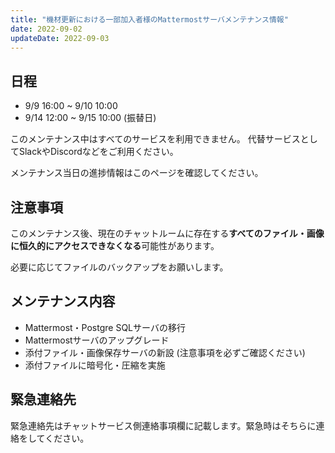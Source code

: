 ```yaml
---
title: "機材更新における一部加入者様のMattermostサーバメンテナンス情報"
date: 2022-09-02
updateDate: 2022-09-03
---
```


## 日程

- 9/9 16:00 ~ 9/10 10:00
- 9/14 12:00 ~ 9/15 10:00 (振替日)

このメンテナンス中はすべてのサービスを利用できません。
代替サービスとしてSlackやDiscordなどをご利用ください。

メンテナンス当日の進捗情報はこのページを確認してください。

## 注意事項

このメンテナンス後、現在のチャットルームに存在する**すべてのファイル・画像に恒久的にアクセスできなくなる**可能性があります。

必要に応じてファイルのバックアップをお願いします。

## メンテナンス内容

- Mattermost・Postgre SQLサーバの移行
- Mattermostサーバのアップグレード
- 添付ファイル・画像保存サーバの新設 (注意事項を必ずご確認ください)
- 添付ファイルに暗号化・圧縮を実施

## 緊急連絡先

緊急連絡先はチャットサービス側連絡事項欄に記載します。緊急時はそちらに連絡をしてください。
